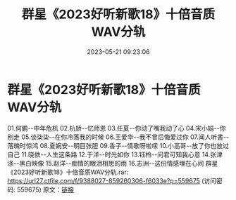﻿---
title: 群星《2023好听新歌18》十倍音质WAV分轨
date: 2023-05-21 09:23:06
categories: WAV车载音乐、镜像
tags: 华语中文
---
# 群星《2023好听新歌18》十倍音质WAV分轨

01.何鹏--中年危机
02.杭娇--忆师恩
03.任夏--你动了嘴我动了心
04.宋小娟--你别走
05.谈柒柒--在你冷落我的时候
06.王爱华--我不曾后悔爱过你
07.闻人听書--落魄时惊鸿
08.夏婉安--明目张胆
09.香子--情歌呀啦嗦
10.小高哥--放了你也放过自己
11.晓依--人生这条路
12.于洋--时光如你
13.钰柃--问君可知我心意
14.张津涤--黑白映像
15.赵洋--痴情的眼泪相思的雨
16.志洲--这份情感埋在心间
群星《2023好听新歌18》十倍音质WAV分轨.rar: https://url27.ctfile.com/f/9388027-859260306-f6033e?p=559675
(访问密码: 559675)
原文：[链接](https://blog.sina.com.cn/s/blog_1647c7e76010311z4.html)